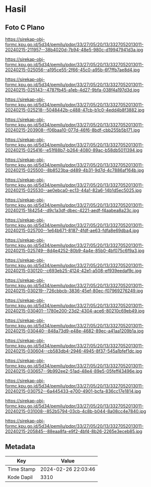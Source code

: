 # Hasil

## Foto C Plano

https://sirekap-obj-formc.kpu.go.id/5d34/pemilu/pdpr/33/27/05/20/13/3327052013011-20240215-211957--38b4020d-7b94-48e5-980c-d19947941d3a.jpg

https://sirekap-obj-formc.kpu.go.id/5d34/pemilu/pdpr/33/27/05/20/13/3327052013011-20240215-025056--a195ce55-2f66-45c0-a95b-6f7ffb7ae8d4.jpg

https://sirekap-obj-formc.kpu.go.id/5d34/pemilu/pdpr/33/27/05/20/13/3327052013011-20240215-025143--4787fb45-a1eb-4d27-9bfa-038f4a197d3d.jpg

https://sirekap-obj-formc.kpu.go.id/5d34/pemilu/pdpr/33/27/05/20/13/3327052013011-20240215-025218--5048442b-c488-47cb-b1c0-4edd4b8f3882.jpg

https://sirekap-obj-formc.kpu.go.id/5d34/pemilu/pdpr/33/27/05/20/13/3327052013011-20240215-203908--f06baa10-077d-46f6-8bdf-cbb255b5b171.jpg

https://sirekap-obj-formc.kpu.go.id/5d34/pemilu/pdpr/33/27/05/20/13/3327052013011-20240215-025416--e51f88b7-b264-4080-89ac-b58db5011394.jpg

https://sirekap-obj-formc.kpu.go.id/5d34/pemilu/pdpr/33/27/05/20/13/3327052013011-20240215-025500--8b8523ba-d489-4b31-9d7d-4c7886af164b.jpg

https://sirekap-obj-formc.kpu.go.id/5d34/pemilu/pdpr/33/27/05/20/13/3327052013011-20240215-025530--ae0ebca0-ec13-44a1-82a6-14b1d5ec5025.jpg

https://sirekap-obj-formc.kpu.go.id/5d34/pemilu/pdpr/33/27/05/20/13/3327052013011-20240215-184254--d9c1a3df-dbec-4221-aedf-f4aabea8a23c.jpg

https://sirekap-obj-formc.kpu.go.id/5d34/pemilu/pdpr/33/27/05/20/13/3327052013011-20240215-025700--1e64b671-8187-4fdf-ae63-fdfa8e69dba4.jpg

https://sirekap-obj-formc.kpu.go.id/5d34/pemilu/pdpr/33/27/05/20/13/3327052013011-20240215-025749--8d4e4252-80b9-4a4e-85b0-4bf075c6f9a3.jpg

https://sirekap-obj-formc.kpu.go.id/5d34/pemilu/pdpr/33/27/05/20/13/3327052013011-20240215-030120--c693eb25-4124-42e1-a508-ef939eedaf9c.jpg

https://sirekap-obj-formc.kpu.go.id/5d34/pemilu/pdpr/33/27/05/20/13/3327052013011-20240215-030219--726cbbcb-3836-45ef-80ec-f07969276249.jpg

https://sirekap-obj-formc.kpu.go.id/5d34/pemilu/pdpr/33/27/05/20/13/3327052013011-20240215-030401--1780e200-23d2-4304-ace6-80210c69eb49.jpg

https://sirekap-obj-formc.kpu.go.id/5d34/pemilu/pdpr/33/27/05/20/13/3327052013011-20240215-030440--848a73d9-e48e-4682-89ec-a41aa1209b1a.jpg

https://sirekap-obj-formc.kpu.go.id/5d34/pemilu/pdpr/33/27/05/20/13/3327052013011-20240215-030604--cb583db4-2946-4945-8f37-545a1bfef1dc.jpg

https://sirekap-obj-formc.kpu.go.id/5d34/pemilu/pdpr/33/27/05/20/13/3327052013011-20240215-030657--9b992ee2-51ad-48e4-89e5-05feff43496e.jpg

https://sirekap-obj-formc.kpu.go.id/5d34/pemilu/pdpr/33/27/05/20/13/3327052013011-20240215-030752--6a445433-e700-4901-bcfa-836cc17e1814.jpg

https://sirekap-obj-formc.kpu.go.id/5d34/pemilu/pdpr/33/27/05/20/13/3327052013011-20240215-031008--852b5794-03cb-4c8b-b044-8a08cc4e7840.jpg

https://sirekap-obj-formc.kpu.go.id/5d34/pemilu/pdpr/33/27/05/20/13/3327052013011-20240215-205845--88eaa8fa-e9f2-4bf4-8b26-2265e3eceb85.jpg


## Metadata

| Key        | Value               |
| ---------- | ------------------- |
| Time Stamp | 2024-02-26 22:03:46 |
| Kode Dapil | 3310                |



